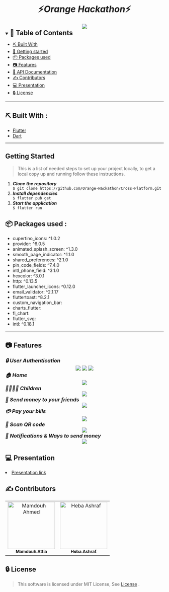 

<div align="center">
    <h1 align='center'>⚡️<i>Orange Hackathon</i>⚡️</h1>
   <img src="./screenshots/tapcash.jpg">



</div>


<details open="open">
<summary>
<h2 style="display:inline">📝 Table of Contents</h2>
</summary>

 

- [⛏️ Built With](#built-with)
- [🏁 Getting started](#getting-started)
- [📦 Packages used](#packages-used)
- [📷 Features](#features)
- [🏁 API Documentation](#API-Documentation)
- [✍️ Contributors](#contributors)
- [💻 Presentation](#presentation)    
- [🔒 License](#license)
</details>
<hr>
<h2 href="#built-with">⛏️ Built With : </h2>
 <ul>
  <li><a href="https://flutter.dev/">Flutter</a></li>
  <li><a href="https://dart.dev/">Dart</a></li>
 </ul>
<hr>
<h2 href="#getting-started">Getting Started</h2>
<blockquote>
  <p>This is a list of needed steps to set up your project locally, to get a local copy up and running follow these instructions.
 </p>
</blockquote>
<ol>
  <li><strong><em>Clone the repository</em></strong>
    <div>
        <code>$ git clone https://github.com/Orange-Hackathon/Cross-Platform.git</code>
    </div>
  </li>
  <li><strong><em>Install dependencies</em></strong>
    <div>
        <code>$ flutter pub get</code>
    </div>
  </li>
  <li><strong><em>Start the application</em></strong>
    <div>
        <code>$ flutter run</code>
    </div>
  </li>

</ol>

<h2 href="#packages-used">📦 Packages used : </h2>
 <ul>
  <li>cupertino_icons: ^1.0.2</li>
  <li>provider: ^6.0.5</li>
  <li>animated_splash_screen: ^1.3.0</li>
  <li>smooth_page_indicator: ^1.1.0</li>
  <li>shared_preferences: ^2.1.0</li>
  <li>pin_code_fields: ^7.4.0</li>
  <li>intl_phone_field: ^3.1.0</li>
  <li>hexcolor: ^3.0.1</li>
  <li>http: ^0.13.5</li>
  <li>flutter_launcher_icons: ^0.12.0</li>
  <li>email_validator: ^2.1.17</li>
  <li>fluttertoast: ^8.2.1</li>
  <li>custom_navigation_bar: </li>
  <li>charts_flutter:</li>
  <li>fl_chart:</li>
  <li>flutter_svg:</li>
  <li>intl: ^0.18.1</li>
 </ul>
<hr>


## 📷 Features


<summary>
<h3 style="display:inline">
<strong><em>🔒 User Authentication</em></strong></h3>
</summary>
<div align="center">
 
   <img src="./screenshots/auth1.jpg">
    <img src="./screenshots/auth2.jpg">
    <img src="./screenshots/auth3.jpg">

</div>


<summary>
<h3 style="display:inline">
<strong><em>🏠 Home</em></strong></h3>
</summary>
<div align="center">
 
   <img src="./screenshots/home.jpg">
</div>

<summary>
<h3 style="display:inline">
<strong><em>👨‍👨‍👦‍👦 Children </em></strong></h3>
</summary>
<div align="center">
 
   <img src="./screenshots/children.jpg">
</div>

<summary>
<h3 style="display:inline">
<strong><em>💸 Send money to your friends </em></strong></h3>
</summary>
<div align="center">
 
   <img src="./screenshots/send.jpg">
</div>

<summary>
<h3 style="display:inline">
<strong><em>💳 Pay your bills </em></strong></h3>
</summary>
<div align="center">
 
   <img src="./screenshots/elec_bills.jpg">
</div>

<summary>
<h3 style="display:inline">
<strong><em>📇 Scan QR code </em></strong></h3>
</summary>
<div align="center">
 
   <img src="./screenshots/qr.jpg">
</div>


<summary>
<h3 style="display:inline">
<strong><em> 💌 Notifications & Ways to send money </em></strong></h3>
</summary>
<div align="center"> 
   <img src="./screenshots/notifications.jpg">
</div>

<h2 href="#presentation"> 💻 Presentation</h2>
<li><a href="https://docs.google.com/presentation/d/1IC-2Cvxh4LbfgxtxTxzCyrZzTY8DJjav/edit?usp=sharing&ouid=110465526778989286253&rtpof=true&sd=true">Presentation link</a></li>




<h2 href="#Contributors">✍️ Contributors</h2>
<table>
  <tr>

<td align="center">
<a href="https://github.com/Mamdouh-Attia" target="_black">
<img src="https://avatars.githubusercontent.com/u/68287802?v=4" width="150px;" alt="Mamdouh Ahmed"/><br /><sub><b>Mamdouh Attia</b></sub></a><br />
</td>
      
 <td align="center">
<a href="https://github.com/hebaashraf21" target="_black">
<img src="https://avatars.githubusercontent.com/u/20935242?s=80&v=4" width="150px;" alt="Heba Ashraf"/><br /><sub><b>Heba Ashraf</b></sub></a><br />
</td>
</tr>
</table>




## 🔒 License <a name = "license"></a>

> This software is licensed under MIT License, See [License](https://github.com/CMP24-SWE-TEAM3/Backend/blob/main/LICENSE) .


